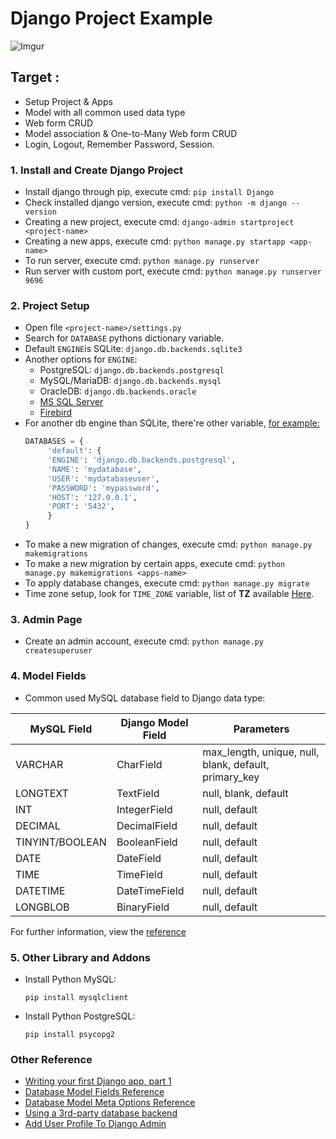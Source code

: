 # Django Project Example
![Imgur](http://i.imgur.com/f1wjEMX.jpg)

## Target :
* Setup Project & Apps
* Model with all common used data type
* Web form CRUD
* Model association & One-to-Many Web form CRUD
* Login, Logout, Remember Password, Session.

### 1. Install and Create Django Project
* Install django through pip, execute cmd: `pip install Django`
* Check installed django version, execute cmd: `python -m django --version`
* Creating a new project, execute cmd: `django-admin startproject <project-name>`
* Creating a new apps, execute cmd: `python manage.py startapp <app-name>`
* To run server, execute cmd: `python manage.py runserver`
* Run server with custom port, execute cmd: `python manage.py runserver 9696`

### 2. Project Setup
* Open file `<project-name>/settings.py`
* Search for `DATABASE` pythons dictionary variable.
* Default `ENGINE`is SQLite: `django.db.backends.sqlite3`
* Another options for `ENGINE`:
	* PostgreSQL: `django.db.backends.postgresql`
	* MySQL/MariaDB: `django.db.backends.mysql`
	* OracleDB: `django.db.backends.oracle`
	* [MS SQL Server](https://django-mssql.readthedocs.io/en/latest/settings.html#databases)
	* [Firebird](https://github.com/maxirobaina/django-firebird)
* For another db engine than SQLite, there're other variable, [for example:](https://docs.djangoproject.com/en/1.11/ref/settings/#std:setting-DATABASES)
	```python
	DATABASES = {
         'default': {
         'ENGINE': 'django.db.backends.postgresql',
         'NAME': 'mydatabase',
         'USER': 'mydatabaseuser',
         'PASSWORD': 'mypassword',
         'HOST': '127.0.0.1',
         'PORT': '5432',
         }
    }
    ```
* To make a new migration of changes, execute cmd: `python manage.py makemigrations`    
* To make a new migration by certain apps, execute cmd: `python manage.py makemigrations <apps-name>`
* To apply database changes, execute cmd: `python manage.py migrate`	
* Time zone setup, look for `TIME_ZONE` variable, list of **TZ** available [Here](https://en.wikipedia.org/wiki/List_of_tz_database_time_zones).

### 3. Admin Page
 * Create an admin account, execute cmd: `python manage.py createsuperuser`

### 4. Model Fields
* Common used MySQL database field to Django data type:

| MySQL Field| Django Model Field | Parameters |
|---|---|---|
| VARCHAR | CharField | max_length, unique, null, blank, default, primary_key |
| LONGTEXT | TextField | null, blank, default |
| INT | IntegerField | null, default |
| DECIMAL | DecimalField | null, default |
| TINYINT/BOOLEAN | BooleanField | null, default |
| DATE | DateField | null, default |
| TIME | TimeField | null, default |
| DATETIME | DateTimeField | null, default |
| LONGBLOB | BinaryField | null, default |

For further information, view the [reference](https://docs.djangoproject.com/en/1.11/ref/models/fields/)


### 5. Other Library and Addons
* Install Python MySQL:
    ```commandline
    pip install mysqlclient  
    ```
* Install Python PostgreSQL:
    ```commandline
    pip install psycopg2   
    ```
    
### Other Reference
* [Writing your first Django app, part 1](https://docs.djangoproject.com/en/1.11/intro/tutorial01/)
* [Database Model Fields Reference](https://docs.djangoproject.com/en/1.11/ref/models/fields/)
* [Database Model Meta Options Reference](https://docs.djangoproject.com/en/1.11/ref/models/options/)
* [Using a 3rd-party database backend](https://docs.djangoproject.com/en/1.11/ref/databases/#using-a-3rd-party-database-backend)
* [Add User Profile To Django Admin](https://simpleisbetterthancomplex.com/tutorial/2016/11/23/how-to-add-user-profile-to-django-admin.html)